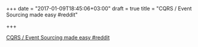 +++
date = "2017-01-09T18:45:06+03:00"
draft = true
title = "CQRS / Event Sourcing made easy  #reddit"

+++

<p><a href="https://t.co/VbKlPOIypY">CQRS / Event Sourcing made easy  #reddit</a></p>
